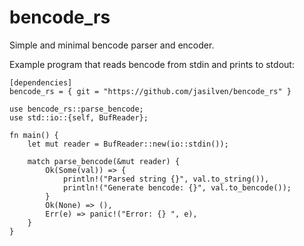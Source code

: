 # bencode_rs 
Simple and minimal bencode parser and encoder.

Example program that reads bencode from stdin and prints to stdout: 

```
[dependencies]
bencode_rs = { git = "https://github.com/jasilven/bencode_rs" }
```

```
use bencode_rs::parse_bencode;
use std::io::{self, BufReader};

fn main() {
    let mut reader = BufReader::new(io::stdin());

    match parse_bencode(&mut reader) {
        Ok(Some(val)) => {
            println!("Parsed string {}", val.to_string()),
            println!("Generate bencode: {}", val.to_bencode());
        }
        Ok(None) => (),
        Err(e) => panic!("Error: {} ", e),
    }
}
```
